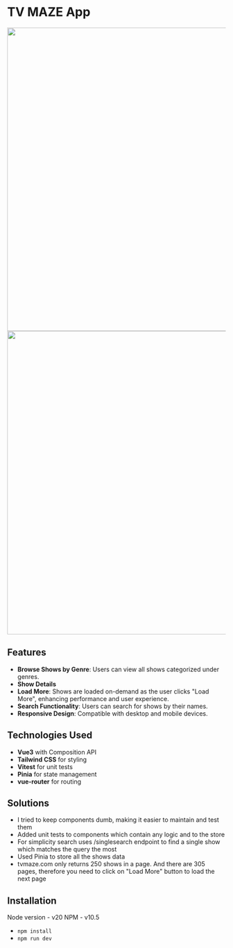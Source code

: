 # TV MAZE App

<img src="https://lenarfattakhov.com/assets/tvmaze/2.png" width="700px" />

<img src="https://lenarfattakhov.com/assets/tvmaze/1.png" width="700px" />

## Features

- **Browse Shows by Genre**: Users can view all shows categorized under genres.
- **Show Details**
- **Load More**: Shows are loaded on-demand as the user clicks "Load More", enhancing performance and user experience.
- **Search Functionality**: Users can search for shows by their names.
- **Responsive Design**: Compatible with desktop and mobile devices.

## Technologies Used

- **Vue3** with Composition API
- **Tailwind CSS** for styling
- **Vitest** for unit tests
- **Pinia** for state management
- **vue-router** for routing

## Solutions

- I tried to keep components dumb, making it easier to maintain and test them
- Added unit tests to components which contain any logic and to the store
- For simplicity search uses /singlesearch endpoint to find a single show which matches the query the most
- Used Pinia to store all the shows data
- tvmaze.com only returns 250 shows in a page. And there are 305 pages, therefore you need to click on "Load More" button to load the next page

## Installation

Node version - v20
NPM - v10.5

- `npm install`
- `npm run dev`
